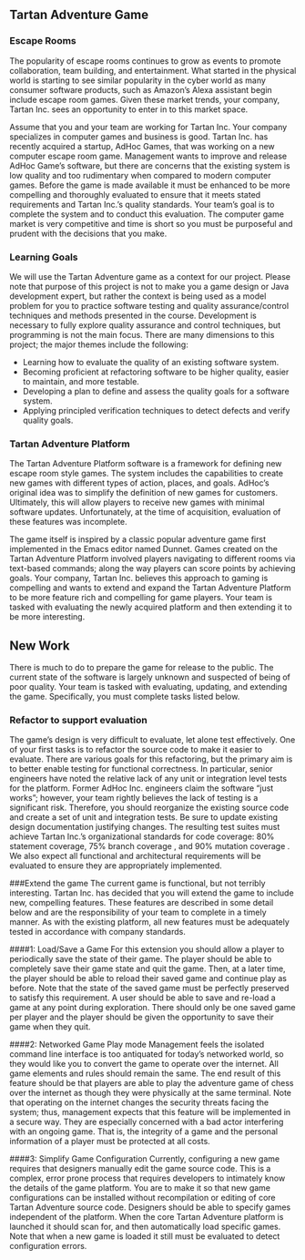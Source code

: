 
## Tartan Adventure Game
### Escape Rooms
The popularity of escape rooms continues to grow as events to promote collaboration, 
team building, and entertainment. What started in the physical world is starting to 
see similar popularity in the cyber world as many consumer software products, such as 
Amazon’s Alexa assistant begin include escape room games. Given these market trends, 
your company, Tartan Inc. sees an opportunity to enter in to this market space.

Assume that you and your team are working for Tartan Inc. Your company specializes 
in computer games and business is good. Tartan Inc. has recently acquired a startup, 
AdHoc Games, that was working on a new computer escape room game. Management wants to
improve and release AdHoc Game’s software, but there are concerns that the existing 
system is low quality and too rudimentary when compared to modern computer games. 
Before the game is made available it must be enhanced to be more compelling and 
thoroughly evaluated to ensure that it meets stated requirements and Tartan Inc.’s 
quality standards. Your team’s goal is to complete the system and to conduct this 
evaluation. The computer game market is very competitive and time is short so you 
must be purposeful and prudent with the decisions that you make.

### Learning Goals
We will use the Tartan Adventure game as a context for our project. Please note that purpose of this project is not to make you a game design or Java development expert, but rather the context is being used as a model problem for you to practice software testing and quality assurance/control techniques and methods presented in the course. Development is necessary to fully explore quality assurance and control techniques, but programming is not the main focus. There are many dimensions to this project; the major themes include the following:

* Learning how to evaluate the quality of an existing software system.
* Becoming proficient at refactoring software to be higher quality, easier to maintain, and more testable.
* Developing a plan to define and assess the quality goals for a software system.
* Applying principled verification techniques to detect defects and verify quality 
goals.

### Tartan Adventure Platform
The Tartan Adventure Platform software is a framework for defining new escape 
room style games. The system includes the capabilities to create new games with 
different types of action, places, and goals. AdHoc’s original idea was to simplify 
the definition of new games for customers. Ultimately, this will allow players to 
receive new games with minimal software updates. Unfortunately, at the time of 
acquisition, evaluation of these features was incomplete.

The game itself is inspired by a classic popular adventure game 
first implemented in the Emacs editor named Dunnet. Games created on the 
Tartan Adventure Platform involved players navigating to different rooms via 
text-based commands; along the way players can score points by achieving goals. 
Your company, Tartan Inc. believes this approach to gaming is compelling and wants 
to extend and expand the Tartan Adventure Platform to be more feature rich and 
compelling for game players. Your team is tasked with evaluating the 
newly acquired platform and then extending it to be more interesting.

## New Work
There is much to do to prepare the game for release to the public. 
The current state of the software is largely unknown and suspected of being of 
poor quality. Your team is tasked with evaluating, updating, and extending the game. 
Specifically, you must complete tasks listed below. 

### Refactor to support evaluation
The game’s design is very difficult to evaluate, let alone test effectively. 
One of your first tasks is to refactor the source code to make it easier to evaluate. 
There are various goals for this refactoring, but the primary aim is to better enable 
testing for functional correctness. In particular, senior engineers have noted the relative lack of any unit or integration level tests for the platform. Former AdHoc Inc. engineers claim the software “just works”; however, your team rightly believes the lack of testing is a significant risk. Therefore, you should reorganize the existing source code and create a set of unit and integration tests. Be sure to update existing design documentation justifying changes. The resulting test suites must achieve Tartan Inc.’s organizational standards for code coverage: 80% statement coverage, 75% branch coverage , and 90% mutation coverage . We also expect all functional and architectural requirements will be evaluated to ensure they are appropriately implemented. 

###Extend the game
The current game is functional, but not terribly interesting. Tartan Inc. 
has decided that you will extend the game to include new, compelling features. 
These features are described in some detail below and are the responsibility of 
your team to complete in a timely manner. As with the existing platform, all new 
features must be adequately tested in accordance with company standards.

####1: Load/Save a Game 
For this extension you should allow a player to periodically save the state of their game. The player should be able to completely save their game state and quit the game. Then, at a later time, the player should be able to reload their saved game and continue play as before. Note that the state of the saved game must be perfectly preserved to satisfy this requirement. A user should be able to save and re-load a game at any point during exploration. There should only be one saved game per player and the player should be given the opportunity to save their game when they quit. 

####2: Networked Game Play mode
Management feels the isolated command line interface is too antiquated for 
today’s networked world, so they would like you to convert the game to operate 
over the internet. All game elements and rules should remain the same. The end 
result of this feature should be that players are able to play the adventure game 
of chess over the internet as though they were physically at the same terminal. 
Note that operating on the internet changes the security threats facing the system; 
thus, management expects that this feature will be implemented in a secure way. They 
are especially concerned with a bad actor interfering with an ongoing game. That is, 
the integrity of a game and the personal information of a player must be protected at
 all costs.

####3: Simplify Game Configuration
Currently, configuring a new game requires that designers manually edit the 
game source code. This is a complex, error prone process that requires developers 
to intimately know the details of the game platform. You are to make it so that 
new game configurations can be installed without recompilation or editing of core 
Tartan Adventure source code. Designers should be able to specify games independent 
of the platform. When the core Tartan Adventure platform is launched it should scan 
for, and then automatically load specific games. Note that when a new game is loaded 
it still must be evaluated to detect configuration errors.
